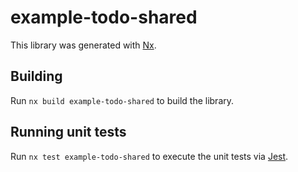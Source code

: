 # example-todo-shared

This library was generated with [Nx](https://nx.dev).

## Building

Run `nx build example-todo-shared` to build the library.

## Running unit tests

Run `nx test example-todo-shared` to execute the unit tests via [Jest](https://jestjs.io).
